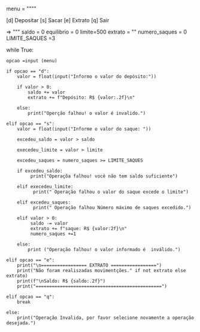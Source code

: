 menu = """" 

[d] Depositar
[s] Sacar
[e] Extrato
[q] Sair

=> """
saldo = 0
equilibrio = 0 
limite=500 
extrato = "" 
numero_saques = 0
LIMITE_SAQUES =3

while True:

    opcao =input (menu)

    if opcao == "d":
        valor = float(input("Informo o valor do depósito:"))
        
        if valor > 0:
            saldo += valor 
            extrato += f"Depósito: R$ {valor:.2f}\n" 
           
        else:
            print("Operção falhou! o valor é invalido.")

    elif opcao == "s":
        valor = float(input("Informe o valor do saque: "))

        excedeu_saldo = valor > saldo

        execedeu_limite = valor > limite
        
        excedeu_saques = numero_saques >= LIMITE_SAQUES

        if excedeu_saldo:
             print("Operaçõa falhou! você não tem saldo suficiente") 

        elif execedeu_limite:
              print(" Operação falhou o valor do saque excede o limite") 
        
        elif excedeu_saques:
              print(" Operação falhou Número máximo de saques excedido.")

        elif valor > 0:
             saldo -= valor
             extrato += f"saque: R$ {valor:2f}\n"
             numero_saques +=1     

        else:
            print ("Operação falhou! o valor informado é  inválido.") 

    elif opcao == "e":
        print("\n================= EXTRATO =================")
        print("Não foram realiszadas movimentções." if not extrato else extrato)
        print(f"\nSaldo: R$ {saldo:.2f}")
        print("===============================================")
    
    elif opcao == "q":
        break     

    else:
        print("Operação Invalida, por favor selecione novamente a operação desejada.")

